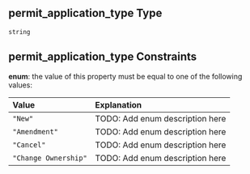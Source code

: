 ## permit\_application\_type Type

`string`

## permit\_application\_type Constraints

**enum**: the value of this property must be equal to one of the following values:

| Value                | Explanation                     |
| :------------------- | :------------------------------ |
| `"New"`              | TODO: Add enum description here |
| `"Amendment"`        | TODO: Add enum description here |
| `"Cancel"`           | TODO: Add enum description here |
| `"Change Ownership"` | TODO: Add enum description here |

